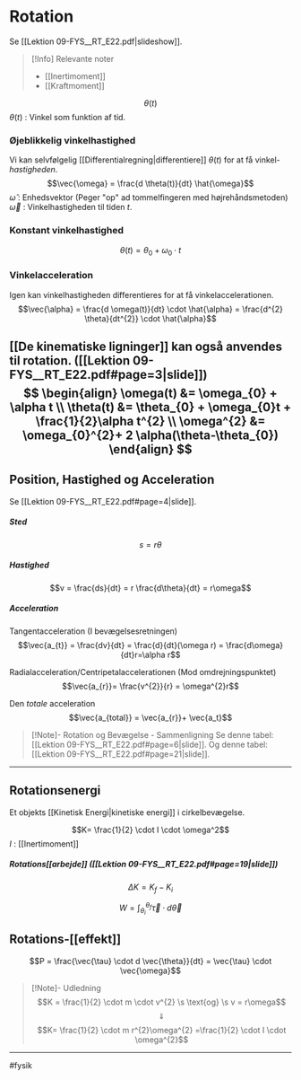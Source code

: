 # Rotation
Se [[Lektion 09-FYS__RT_E22.pdf|slideshow]].

>[!Info] Relevante noter
>- [[Inertimoment]]
>- [[Kraftmoment]]


$$\theta(t)$$
$\theta(t)$ : Vinkel som funktion af tid.

### Øjeblikkelig vinkelhastighed
Vi kan selvfølgelig [[Differentialregning|differentiere]] $\theta(t)$ for at få vinkel-*hastigheden*.
$$\vec{\omega} = \frac{d \theta(t)}{dt} \hat{\omega}$$
$\hat{\omega}$ : Enhedsvektor (Peger "op" ad tommelfingeren med højrehåndsmetoden)
$\vec{\omega}$ : Vinkelhastigheden til tiden $t$.

### Konstant vinkelhastighed
$$\theta(t) = \theta_{0} + \omega_{0} \cdot t$$

### Vinkelacceleration
Igen kan vinkelhastigheden differentieres for at få vinkelaccelerationen.
$$\vec{\alpha} = \frac{d \omega(t)}{dt} \cdot \hat{\alpha} = \frac{d^{2} \theta}{dt^{2}} \cdot \hat{\alpha}$$

[[De kinematiske ligninger]] kan også anvendes til rotation. ([[Lektion 09-FYS__RT_E22.pdf#page=3|slide]]) 
$$
\begin{align}
\omega(t) &= \omega_{0} + \alpha t \\
\theta(t) &= \theta_{0} + \omega_{0}t + \frac{1}{2}\alpha t^{2} \\
\omega^{2} &= \omega_{0}^{2}+ 2 \alpha(\theta-\theta_{0})
\end{align}
$$
---

## Position, Hastighed og Acceleration
Se [[Lektion 09-FYS__RT_E22.pdf#page=4|slide]].

##### Sted
$$s=r\theta$$
##### Hastighed
$$v = \frac{ds}{dt} = r \frac{d\theta}{dt} = r\omega$$
##### Acceleration

Tangentacceleration (I bevægelsesretningen)
$$\vec{a_{t}} = \frac{dv}{dt} = \frac{d}{dt}(\omega r) = \frac{d\omega}{dt}r=\alpha r$$

Radialacceleration/Centripetalaccelerationen (Mod omdrejningspunktet)
$$\vec{a_{r}}= \frac{v^{2}}{r} = \omega^{2}r$$

Den *totale* acceleration
$$\vec{a_{total}} = \vec{a_{r}}+ \vec{a_t}$$

>[!Note]- Rotation og Bevægelse - Sammenligning
> Se denne tabel: [[Lektion 09-FYS__RT_E22.pdf#page=6|slide]].
> Og denne tabel: [[Lektion 09-FYS__RT_E22.pdf#page=21|slide]].


---

## Rotationsenergi
Et objekts [[Kinetisk Energi|kinetiske energi]] i cirkelbevægelse.

$$K= \frac{1}{2} \cdot I \cdot \omega^2$$
$I$ : [[Inertimoment]]

##### Rotations[[arbejde]] ([[Lektion 09-FYS__RT_E22.pdf#page=19|slide]])
$$\Delta K = K_{f}- K_{i}$$

$$W = \int_{\theta_{i}}^{\theta_{f}} \vec{\tau} \cdot d\vec{\theta}$$

## Rotations-[[effekt]]
$$P = \frac{\vec{\tau} \cdot d \vec{\theta}}{dt} = \vec{\tau} \cdot \vec{\omega}$$



>[!Note]- Udledning
>$$K = \frac{1}{2} \cdot m \cdot  v^{2} \s \text{og} \s v = r\omega$$
>$$\Downarrow$$
>$$K= \frac{1}{2} \cdot m r^{2}\omega^{2} =\frac{1}{2} \cdot I \cdot \omega^{2}$$


---
#fysik 
